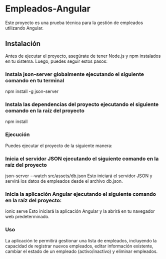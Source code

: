 # Empleados-Angular
Este proyecto es una prueba técnica para la gestión de empleados utilizando Angular.

## Instalación
Antes de ejecutar el proyecto, asegúrate de tener Node.js y npm instalados en tu sistema. Luego, puedes seguir estos pasos:

### Instala json-server globalmente ejecutando el siguiente comando en tu terminal
npm install -g json-server

### Instala las dependencias del proyecto ejecutando el siguiente comando en la raíz del proyecto
npm install

### Ejecución
Puedes ejecutar el proyecto de la siguiente manera:

### Inicia el servidor JSON ejecutando el siguiente comando en la raíz del proyecto
json-server --watch src/assets/db.json
Esto iniciará el servidor JSON y servirá los datos de empleados desde el archivo db.json.

### Inicia la aplicación Angular ejecutando el siguiente comando en la raíz del proyecto:
ionic serve
Esto iniciará la aplicación Angular y la abrirá en tu navegador web predeterminado.

### Uso
La aplicación te permitirá gestionar una lista de empleados, incluyendo la capacidad de registrar nuevos empleados, editar información existente, cambiar el estado de un empleado (activo/inactivo) y eliminar empleados.
